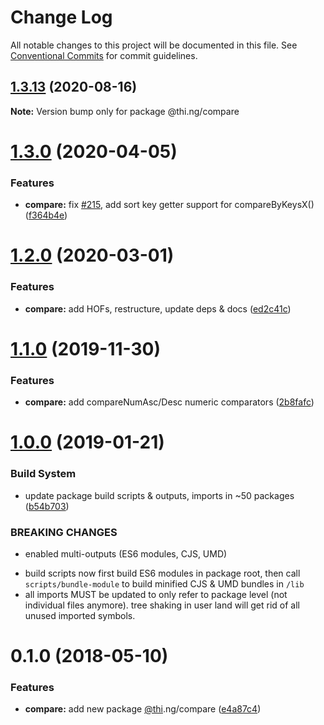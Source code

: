 # Change Log

All notable changes to this project will be documented in this file.
See [Conventional Commits](https://conventionalcommits.org) for commit guidelines.

## [1.3.13](https://github.com/thi-ng/umbrella/compare/@thi.ng/compare@1.3.12...@thi.ng/compare@1.3.13) (2020-08-16)

**Note:** Version bump only for package @thi.ng/compare





# [1.3.0](https://github.com/thi-ng/umbrella/compare/@thi.ng/compare@1.2.2...@thi.ng/compare@1.3.0) (2020-04-05)


### Features

* **compare:** fix [#215](https://github.com/thi-ng/umbrella/issues/215), add sort key getter support for compareByKeysX() ([f364b4e](https://github.com/thi-ng/umbrella/commit/f364b4e62dcd2ed13689a1ef97799cb53af3ef71))





# [1.2.0](https://github.com/thi-ng/umbrella/compare/@thi.ng/compare@1.1.4...@thi.ng/compare@1.2.0) (2020-03-01)


### Features

* **compare:** add HOFs, restructure, update deps & docs ([ed2c41c](https://github.com/thi-ng/umbrella/commit/ed2c41c120f6447b05022d74e510017a1f4a6257))





# [1.1.0](https://github.com/thi-ng/umbrella/compare/@thi.ng/compare@1.0.10...@thi.ng/compare@1.1.0) (2019-11-30)

### Features

* **compare:** add compareNumAsc/Desc numeric comparators ([2b8fafc](https://github.com/thi-ng/umbrella/commit/2b8fafc9eca040b649ade479203537bbd9ba54ef))

# [1.0.0](https://github.com/thi-ng/umbrella/compare/@thi.ng/compare@0.1.12...@thi.ng/compare@1.0.0) (2019-01-21)

### Build System

* update package build scripts & outputs, imports in ~50 packages ([b54b703](https://github.com/thi-ng/umbrella/commit/b54b703))

### BREAKING CHANGES

* enabled multi-outputs (ES6 modules, CJS, UMD)

- build scripts now first build ES6 modules in package root, then call
  `scripts/bundle-module` to build minified CJS & UMD bundles in `/lib`
- all imports MUST be updated to only refer to package level
  (not individual files anymore). tree shaking in user land will get rid of
  all unused imported symbols.

<a name="0.1.0"></a>
# 0.1.0 (2018-05-10)

### Features

* **compare:** add new package [@thi](https://github.com/thi).ng/compare ([e4a87c4](https://github.com/thi-ng/umbrella/commit/e4a87c4))

